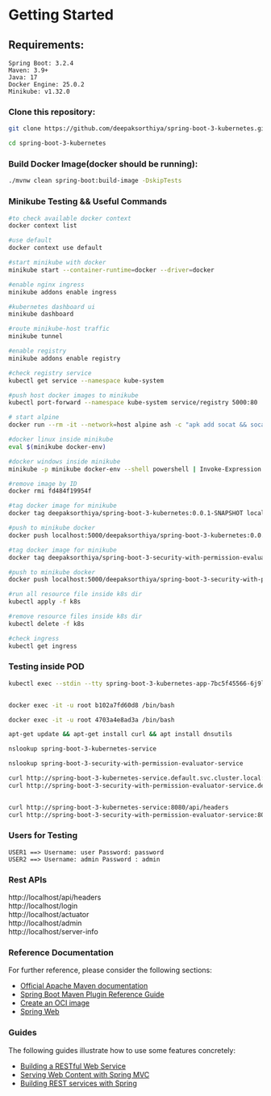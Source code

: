 # Getting Started
## Requirements:
```
Spring Boot: 3.2.4
Maven: 3.9+
Java: 17
Docker Engine: 25.0.2
Minikube: v1.32.0
```

### Clone this repository:

```bash
git clone https://github.com/deepaksorthiya/spring-boot-3-kubernetes.git
```
```bash
cd spring-boot-3-kubernetes
```

### Build Docker Image(docker should be running):

```bash
./mvnw clean spring-boot:build-image -DskipTests
```
### Minikube Testing && Useful Commands
```bash
#to check available docker context
docker context list

#use default
docker context use default

#start minikube with docker
minikube start --container-runtime=docker --driver=docker

#enable nginx ingress
minikube addons enable ingress

#kubernetes dashboard ui
minikube dashboard

#route minikube-host traffic
minikube tunnel

#enable registry
minikube addons enable registry

#check registry service
kubectl get service --namespace kube-system

#push host docker images to minikube
kubectl port-forward --namespace kube-system service/registry 5000:80

# start alpine
docker run --rm -it --network=host alpine ash -c "apk add socat && socat TCP-LISTEN:5000,reuseaddr,fork TCP:host.docker.internal:5000"

#docker linux inside minikube
eval $(minikube docker-env)

#docker windows inside minikube
minikube -p minikube docker-env --shell powershell | Invoke-Expression

#remove image by ID
docker rmi fd484f19954f

#tag docker image for minikube
docker tag deepaksorthiya/spring-boot-3-kubernetes:0.0.1-SNAPSHOT localhost:5000/deepaksorthiya/spring-boot-3-kubernetes:0.0.1-SNAPSHOT

#push to minikube docker
docker push localhost:5000/deepaksorthiya/spring-boot-3-kubernetes:0.0.1-SNAPSHOT

#tag docker image for minikube
docker tag deepaksorthiya/spring-boot-3-security-with-permission-evaluator:0.0.1-SNAPSHOT localhost:5000/deepaksorthiya/spring-boot-3-security-with-permission-evaluator:0.0.1-SNAPSHOT

#push to minikube docker
docker push localhost:5000/deepaksorthiya/spring-boot-3-security-with-permission-evaluator:0.0.1-SNAPSHOT

#run all resource file inside k8s dir
kubectl apply -f k8s

#remove resource files inside k8s dir
kubectl delete -f k8s

#check ingress
kubectl get ingress
```
### Testing inside POD
```bash
kubectl exec --stdin --tty spring-boot-3-kubernetes-app-7bc5f45566-6j9l7 -- /bin/bash


docker exec -it -u root b102a7fd60d8 /bin/bash

docker exec -it -u root 4703a4e8ad3a /bin/bash

apt-get update && apt-get install curl && apt install dnsutils

nslookup spring-boot-3-kubernetes-service

nslookup spring-boot-3-security-with-permission-evaluator-service

curl http://spring-boot-3-kubernetes-service.default.svc.cluster.local:8080/api/headers
curl http://spring-boot-3-security-with-permission-evaluator-service.default.svc.cluster.local:8080/login


curl http://spring-boot-3-kubernetes-service:8080/api/headers
curl http://spring-boot-3-security-with-permission-evaluator-service:8080/login
```
### Users for Testing
```
USER1 ==> Username: user Password: password
USER2 ==> Username: admin Password : admin
```

### Rest APIs
http://localhost/api/headers <br>
http://localhost/login <br>
http://localhost/actuator <br>
http://localhost/admin <br>
http://localhost/server-info

### Reference Documentation
For further reference, please consider the following sections:

* [Official Apache Maven documentation](https://maven.apache.org/guides/index.html)
* [Spring Boot Maven Plugin Reference Guide](https://docs.spring.io/spring-boot/docs/3.2.4/maven-plugin/reference/html/)
* [Create an OCI image](https://docs.spring.io/spring-boot/docs/3.2.4/maven-plugin/reference/html/#build-image)
* [Spring Web](https://docs.spring.io/spring-boot/docs/3.2.4/reference/htmlsingle/index.html#web)

### Guides
The following guides illustrate how to use some features concretely:

* [Building a RESTful Web Service](https://spring.io/guides/gs/rest-service/)
* [Serving Web Content with Spring MVC](https://spring.io/guides/gs/serving-web-content/)
* [Building REST services with Spring](https://spring.io/guides/tutorials/rest/)

